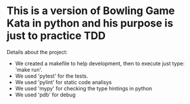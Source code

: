 <h1>This is a version of Bowling Game Kata in python and his purpose is just to practice TDD</h1>

<p>
	Details about the project:
</p>
<ul>
<li>We created a makefile to help development, then to execute just type: 'make run'.</li>
<li>We used 'pytest' for the tests. </li>
<li>We used 'pylint' for static code analisys</li>
<li>We used 'mypy' for checking the type hintings in python</li>
<li>We used 'pdb' for debug</li>
</ul>
